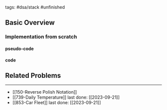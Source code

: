tags: #dsa/stack #unfinished 
## Basic Overview

### Implementation from scratch
#### pseudo-code

#### code

## Related Problems
---
- [[150-Reverse Polish Notation]]
- [[739-Daily Temperature]] last done: [[2023-09-21]]
- [[853-Car Fleet]] last done: [[2023-09-21]]